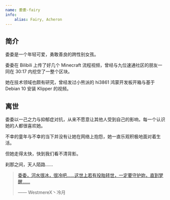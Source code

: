 ```yaml
---
name: 委委-fairy
info:
    alias: Fairy, Acheron
---
```


## 简介

委委是一个年轻可爱，勇敢善良的跨性别女孩。

委委在 Bilibili 上传了好几个 Minecraft 流程视频，曾经与九位速通社区的朋友一同在 30:17 内挖空了一整个区块。

她在技术领域也颇有研究，曾经发过小熊派的 hi3861 鸿蒙开发板开箱与基于 Debian 10 安装 Klipper 的视频。

## 离世

委委以一己之力与抑郁症对抗，从来不愿意让其他人受到自己的影响，每一个认识她的人都很喜欢她。

不幸的童年与不幸的当下并没有让她在网络上抱怨，她一直乐观积极地面对着生活。

但她走得太快，快到我们看不清背影。

刹那之间，天人陌路……

> [委委，河水很冰，很冷吧……这世上若有投胎转世，一定要守护妳，直到梦醒……](https://archive.ph/I6EcL)
>
> —— WestmereX丶冷月